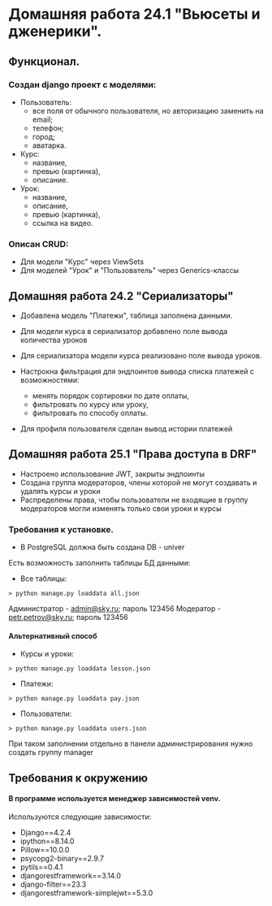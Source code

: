 # Домашняя работа 24.1 "Вьюсеты и дженерики".

## Функционал.
### Создан django проект с моделями:
   - Пользователь:
        - все поля от обычного пользователя, но авторизацию заменить на email;
        - телефон;
        - город;
        - аватарка.
   - Курс:
        - название,
        - превью (картинка),
        - описание.
   - Урок:
        - название,
        - описание,
        - превью (картинка),
        - ссылка на видео.

### Описан CRUD:
    
   - Для модели "Курс" через ViewSets
   - Для моделей "Урок" и "Пользователь" через Generics-классы

## Домашняя работа 24.2 "Сериализаторы"

- Добавлена модель "Платежи", таблица заполнена данными.
- Для модели курса в сериализатор добавлено поле вывода количества уроков
- Для сериализатора модели курса реализовано поле вывода уроков.
- Настрокна фильтрация для эндпоинтов вывода списка платежей с возможностями:

     - менять порядок сортировки по дате оплаты,
     - фильтровать по курсу или уроку,
     - фильтровать по способу оплаты.
- Для профиля пользователя сделан вывод истории платежей

## Домашняя работа 25.1 "Права доступа в DRF"
- Настроено использование JWT, закрыты эндпоинты
- Создана группа модераторов, члены которой не могут создавать и удалять курсы и уроки
- Распределены права, чтобы пользователи не входящие в группу модераторов могли изменять только свои уроки и курсы

### Требования к установке.
- В PostgreSQL должна быть создана DB - univer

Есть возможность заполнить таблицы БД данными:
- Все таблицы:
```
> python manage.py loaddata all.json
```
Администратор - admin@sky.ru; пароль 123456
Модератор - petr.petrov@sky.ru; пароль 123456

#### Альтернативный способ

- Курсы и уроки:
```
> python manage.py loaddata lesson.json
```

- Платежи:
```
> python manage.py loaddata pay.json
```

- Пользователи:
```
> python manage.py loaddata users.json
```
При таком заполнении отдельно в панели администрирования нужно создать группу manager

## Требования к окружению

#### В программе используется менеджер зависимостей venv.
Используются следующие зависимости:

- Django==4.2.4
- ipython==8.14.0
- Pillow==10.0.0
- psycopg2-binary==2.9.7
- pytils==0.4.1
- djangorestframework==3.14.0
- django-filter==23.3
- djangorestframework-simplejwt==5.3.0